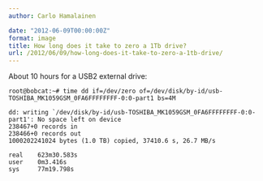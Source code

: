 ```yaml
---
author: Carlo Hamalainen

date: "2012-06-09T00:00:00Z"
format: image
title: How long does it take to zero a 1Tb drive?
url: /2012/06/09/how-long-does-it-take-to-zero-a-1tb-drive/
---
```

About 10 hours for a USB2 external drive: 

    root@bobcat:~# time dd if=/dev/zero of=/dev/disk/by-id/usb-TOSHIBA_MK1059GSM_0FA6FFFFFFFF-0:0-part1 bs=4M

    dd: writing `/dev/disk/by-id/usb-TOSHIBA_MK1059GSM_0FA6FFFFFFFF-0:0-part1': No space left on device
    238467+0 records in
    238466+0 records out
    1000202241024 bytes (1.0 TB) copied, 37410.6 s, 26.7 MB/s

    real    623m30.583s
    user    0m3.416s
    sys     77m19.798s

